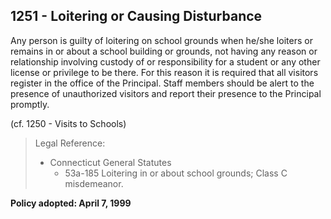 ## 1251 - Loitering or Causing Disturbance

Any person is guilty of loitering on school grounds when he/she loiters or remains in or about a school building or grounds, not having any reason or relationship involving custody of or responsibility for a student or any other license or privilege to be there.  For this reason it is required that all visitors register in the office of the Principal.  Staff members should be alert to the presence of unauthorized visitors and report their presence to the Principal promptly.

(cf. 1250 - Visits to Schools)

> Legal Reference:
>
> * Connecticut General Statutes
>   * 53a-185 Loitering in or about school grounds; Class C misdemeanor.

**Policy adopted:  April 7, 1999**
